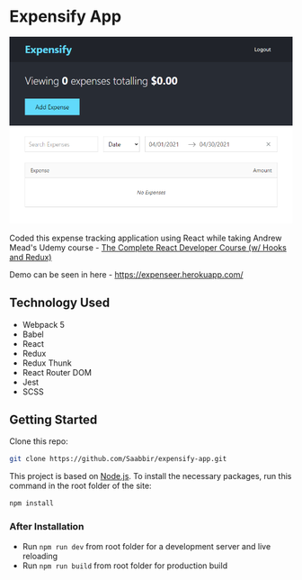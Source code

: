 # Expensify App

![Expensify App](screenshot.png)

Coded this expense tracking application using React while taking Andrew Mead's Udemy course - [The Complete React Developer Course (w/ Hooks and Redux)](https://www.udemy.com/course/react-2nd-edition/)

Demo can be seen in here - https://expenseer.herokuapp.com/

## Technology Used

- Webpack 5
- Babel
- React
- Redux
- Redux Thunk
- React Router DOM
- Jest
- SCSS

## Getting Started

Clone this repo:

```sh
git clone https://github.com/Saabbir/expensify-app.git
```

This project is based on [Node.js](https://nodejs.org/en/). To install the necessary packages, run this command in the root folder of the site:

```sh
npm install
```

### After Installation

- Run `npm run dev` from root folder for a development server and live reloading
- Run `npm run build` from root folder for production build

<!-- ## Dependencies

This project uses a number of open source projects for the production build:

- [normalize.css](https://ghub.io/normalize.css)
- [react](https://ghub.io/react)
- [react-dom](https://ghub.io/react-dom)
- [react-modal](https://ghub.io/react-modal) -->